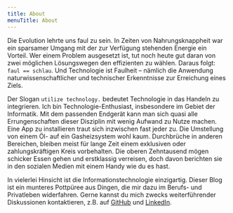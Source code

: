```yaml
---
title: About
menuTitle: About
---
```



Die Evolution lehrte uns faul zu sein. In Zeiten von Nahrungsknappheit war ein sparsamer Umgang mit der zur Verfügung stehenden Energie ein Vorteil. Wer einem Problem ausgesetzt ist, tut noch heute gut daran von zwei möglichen Lösungswegen den effizienten zu wählen. Daraus folgt: `faul == schlau`. Und Technologie ist Faulheit – nämlich die Anwendung naturwissenschaftlicher und technischer Erkenntnisse zur Erreichung eines Ziels.

Der Slogan `utilize technology.` bedeutet Technologie in das Handeln zu integrieren. Ich bin Technologie-Enthusiast, insbesondere im Gebiet der Informatik. Mit dem passenden Endgerät kann man sich quasi alle Errungenschaften dieser Disziplin mit wenig Aufwand zu Nutze machen. Eine App zu installieren traut sich inzwischen fast jeder zu. Die Umstellung von einem Öl- auf ein Gasheizsystem wohl kaum. Durchbrüche in anderen Bereichen, bleiben meist für lange Zeit einem exklusiven oder zahlungskräftigen Kreis vorbehalten. Die oberen Zehntausend mögen schicker Essen gehen und erstklassig verreisen, doch davon berichten sie in den sozialen Medien mit einem Handy wie du es hast.

In vielerlei Hinsicht ist die Informationstechnologie einzigartig. Dieser Blog ist ein munteres Pottpüree aus Dingen, die mir dazu im Berufs- und Privatleben widerfahren. Gerne kannst du mich zwecks weiterführender Diskussionen kontaktieren, z.B. auf [GitHub](https://github.com/jo3rn) und [LinkedIn](https://www.linkedin.com/in/jo3rn).
